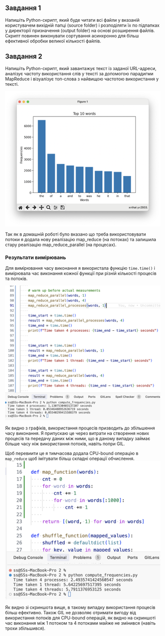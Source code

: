 ## Завдання 1

Напишіть Python-скрипт, який буде читати всі файли у вказаній користувачем вихідній папці (source folder) і розподіляти їх по підпапках у директорії призначення (output folder) на основі розширення файлів. Скрипт повинен виконувати сортування асинхронно для більш ефективної обробки великої кількості файлів.



## Завдання 2

Напишіть Python-скрипт, який завантажує текст із заданої URL-адреси, аналізує частоту використання слів у тексті за допомогою парадигми MapReduce і візуалізує топ-слова з найвищою частотою використання у тексті.


![alt text](2/Screenshot%202025-03-17%20at%2005.49.43.png)

Так як в домашній роботі було вказано що треба використовувати потоки я додала нову реалізацію map_reduce (на потоках) та залишила стару реалізацію map_reduce_parallel (на процесах).

### Результати вимірювань
Для вимірювання часу виконання я використала функцію `time.time()` і вимірювала час виконання кожної функції при різній кількості процесів та потоків.

![alt text](2/Screenshot%202025-03-18%20at%2017.12.27.png)

Як видно з графіків, використання процесів призводить до збільшення часу виконання. Я припускаю це через витрати на створення нових процесів та передачу даних між ними, що в даному випадку займає більше часу ніж використання потоків, навіть попри GIL.

Щоб перевиити це я тимчасова додала CPU-bound операцію в `map_reduce` щоб імітувати більш складні операції обчислення.
![alt text](2/Screenshot%202025-03-18%20at%2017.05.21.png)

Як видно зі скриншота вище, в такому випадку використання процесів більш ефективно. Також GIL не дозволяє отримати вигоду від використання потоків для CPU-bound операцій, як видно на скриншоті час виконання між 1 потоком та 4 потоками майже не змінився (навіть трохи збільшився).
